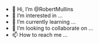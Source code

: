 - 👋 Hi, I’m @RobertMullins
- 👀 I’m interested in ...
- 🌱 I’m currently learning ...
- 💞️ I’m looking to collaborate on ...
- 📫 How to reach me ...

<!---
RobertMullins/RobertMullins is a ✨ special ✨ repository because its `README.md` (this file) appears on your GitHub profile.
You can click the Preview link to take a look at your changes.
--->

